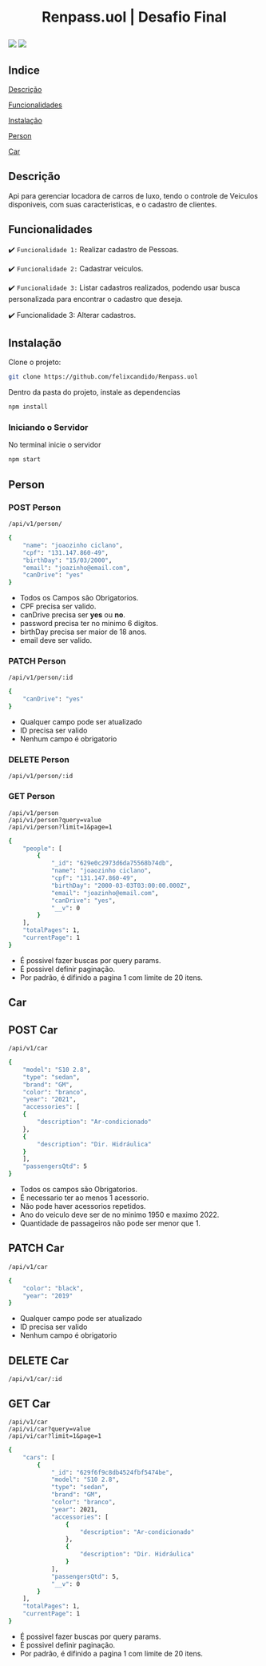 <h1 align="center">
  <p align="center">Renpass.uol | Desafio Final</p>
</h1>

<p>
  <img src="https://img.shields.io/badge/node-v16.13-brightgreen"/>
  <img src="https://img.shields.io/badge/npm-8.1-green"/>
</p>

## Indice 
[Descrição](#Descrição)

[Funcionalidades](#Funcionalidades)

[Instalação](#Instalação)

[Person](#Person)

[Car](#Car)

## Descrição

Api para gerenciar locadora de carros de luxo, tendo o controle de Veiculos disponiveis, com suas caracteristicas, e o cadastro de clientes.


## Funcionalidades

:heavy_check_mark: `Funcionalidade 1:` Realizar cadastro de Pessoas.

:heavy_check_mark: `Funcionalidade 2:` Cadastrar veiculos.

:heavy_check_mark: `Funcionalidade 3:` Listar cadastros realizados, podendo usar busca personalizada para encontrar o cadastro que deseja.

:heavy_check_mark: Funcionalidade 3: Alterar cadastros.



## Instalação

Clone o projeto:

```bash
git clone https://github.com/felixcandido/Renpass.uol
```
 
Dentro da pasta do projeto, instale as dependencias

```bash
npm install
```

### Iniciando o Servidor 

No terminal inicie o servidor

```bash
npm start
```

## Person


### POST Person
``/api/v1/person/``

```bash
{
    "name": "joaozinho ciclano",
    "cpf": "131.147.860-49",
    "birthDay": "15/03/2000",
    "email": "joazinho@email.com",
    "canDrive": "yes"
}
```
- Todos os Campos são Obrigatorios.
- CPF precisa ser valido.
- canDrive precisa ser **yes** ou **no**.
- password precisa ter no minimo 6 digitos.
- birthDay precisa ser maior de 18 anos.
- email deve ser valido.

### PATCH Person
``/api/v1/person/:id``

```bash
{
    "canDrive": "yes"
}
```

- Qualquer campo pode ser atualizado
- ID precisa ser valido
- Nenhum campo é obrigatorio

### DELETE Person

``/api/v1/person/:id``


### GET Person

``/api/v1/person`` <br>
``/api/vi/person?query=value``<br>
``/api/vi/person?limit=1&page=1``

```bash
{
    "people": [
        {
            "_id": "629e0c2973d6da75568b74db",
            "name": "joaozinho ciclano",
            "cpf": "131.147.860-49",
            "birthDay": "2000-03-03T03:00:00.000Z",
            "email": "joazinho@email.com",
            "canDrive": "yes",
            "__v": 0
        }
    ],
    "totalPages": 1,
    "currentPage": 1
}
```

- É possivel fazer buscas por query params.
- É possivel definir paginação.
- Por padrão, é difinido a pagina 1 com limite de 20 itens.

## Car

## POST Car

``/api/v1/car``

```bash
{
    "model": "S10 2.8",
    "type": "sedan",
    "brand": "GM",
    "color": "branco",
    "year": "2021",
    "accessories": [
    {
        "description": "Ar-condicionado"
    },
    {
        "description": "Dir. Hidráulica"
    }
    ],
    "passengersQtd": 5
}
```

- Todos os campos são Obrigatorios.
- É necessario ter ao menos 1 acessorio.
- Não pode haver acessorios repetidos.
- Ano do veiculo deve ser de no minimo 1950 e maximo 2022.
- Quantidade de passageiros não pode ser menor que 1.

## PATCH Car

``/api/v1/car``

```bash
{
    "color": "black",
    "year": "2019"
}
```
- Qualquer campo pode ser atualizado
- ID precisa ser valido
- Nenhum campo é obrigatorio

## DELETE Car

``/api/v1/car/:id``

## GET Car

``/api/v1/car`` <br>
``/api/vi/car?query=value``<br>
``/api/vi/car?limit=1&page=1``

```bash
{
    "cars": [
        {
            "_id": "629f6f9c8db4524fbf5474be",
            "model": "S10 2.8",
            "type": "sedan",
            "brand": "GM",
            "color": "branco",
            "year": 2021,
            "accessories": [
                {
                    "description": "Ar-condicionado"
                },
                {
                    "description": "Dir. Hidráulica"
                }
            ],
            "passengersQtd": 5,
            "__v": 0
        }
    ],
    "totalPages": 1,
    "currentPage": 1
}
```

- É possivel fazer buscas por query params.
- É possivel definir paginação.
- Por padrão, é difinido a pagina 1 com limite de 20 itens.
